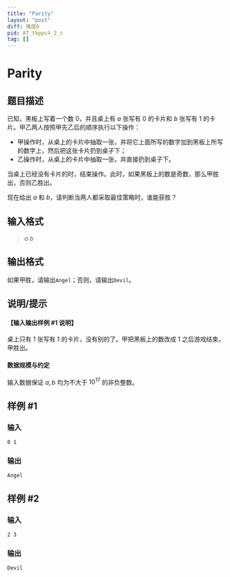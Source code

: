 ```yaml
---
title: "Parity"
layout: "post"
diff: 难度0
pid: AT_tkppc4_2_c
tag: []
---
```


# Parity

## 题目描述

已知，黑板上写着一个数 $0$，并且桌上有 $a$ 张写有 $0$ 的卡片和 $b$ 张写有 $1$ 的卡片。甲乙两人按照甲先乙后的顺序执行以下操作：

- 甲操作时，从桌上的卡片中抽取一张，并将它上面所写的数字加到黑板上所写的数字上，然后把这张卡片扔到桌子下；
- 乙操作时，从桌上的卡片中抽取一张，并直接扔到桌子下。

当桌上已经没有卡片的时，结束操作。此时，如果黑板上的数是奇数，那么甲胜出，否则乙胜出。

现在给出 $a$ 和 $b$，请判断当两人都采取最佳策略时，谁能获胜？

## 输入格式

>$a$ $b$

## 输出格式

如果甲胜，请输出`Angel`；否则，请输出`Devil`。

## 说明/提示

#### 【输入输出样例 #1 说明】

桌上只有 $1$ 张写有 $1$ 的卡片，没有别的了。甲把黑板上的数改成 $1$ 之后游戏结束，甲胜出。

#### 数据规模与约定

输入数据保证 $a,b$ 均为不大于 $10^{17}$ 的非负整数。

## 样例 #1

### 输入

```
0 1
```

### 输出

```
Angel
```

## 样例 #2

### 输入

```
2 3
```

### 输出

```
Devil
```

